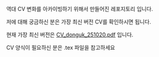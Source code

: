 역대 CV 변화를 아카이빙하기 위해서 만들어진 레포지토리 입니다.

저에 대해 궁금하신 분은 가장 최신 버전 CV를 확인하시면 됩니다. 

현재 가장 최신 버전은 [CV_donguk_251020.pdf](https://github.com/donguk071/CV/tree/main/CVs/CV_donguk_251020.pdf) 입니다. 

CV 양식이 필요하신 분은 .tex 파일을 참고하세요
